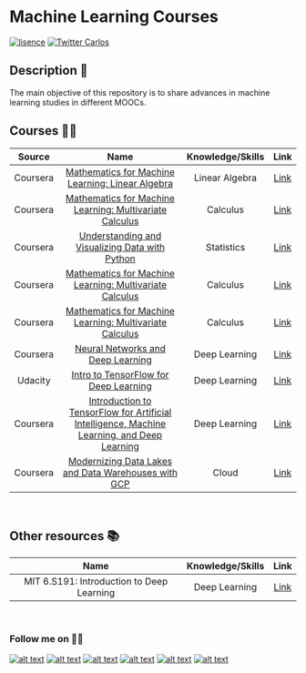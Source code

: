 # Machine Learning Courses


[![lisence](https://img.shields.io/github/license/cbarros7/sentiment-analysis-banking-sector?style=plastic)](https://github.com/cbarros7/ml_courses/blob/main/LICENSE)
[![Twitter Carlos](https://img.shields.io/twitter/follow/cbarros27?label=CarlosBarros&style=social)](https://twitter.com/cbarros27)

## Description :speech_balloon:
The main objective of this repository is to share advances in machine learning studies in different MOOCs. 

## Courses :man_technologist:

| Source  | Name | Knowledge/Skills | Link |
| :--------:  | :-------------------: | :---------------------: | :---------------------: | 
| Coursera | [Mathematics for Machine Learning: Linear Algebra](./Mathematics_for_Machine_Learning/Linear_Algebra)     | Linear Algebra | [Link](www.coursera.org/learn/linear-algebra-machine-learning)                  | 
| Coursera      | [Mathematics for Machine Learning: Multivariate Calculus](./Mathematics_for_Machine_Learning/Multivariate_Calculus) | Calculus| [Link](hwww.coursera.org/learn/multivariate-calculus-machine-learning)            |
|   Coursera      | [Understanding and Visualizing Data with Python](./Statistics_Python/Understanding_and_Visualizing_Data) | Statistics | [Link](www.coursera.org/learn/understanding-visualization-data)            |
| Coursera      | [Mathematics for Machine Learning: Multivariate Calculus](./Mathematics_for_Machine_Learning/Multivariate_Calculus) | Calculus| [Link](hwww.coursera.org/learn/multivariate-calculus-machine-learning)            |
| Coursera      | [Mathematics for Machine Learning: Multivariate Calculus](./Mathematics_for_Machine_Learning/Multivariate_Calculus) | Calculus| [Link](hwww.coursera.org/learn/multivariate-calculus-machine-learning)            |
|   Coursera      | [Neural Networks and Deep Learning](./Deep_Learning/Neural_Networks) | Deep Learning | [Link](www.coursera.org/learn/neural-networks-deep-learning?specialization=deep-learning)            |
|   Udacity      | [Intro to TensorFlow for Deep Learning](./Intro_to_TensorFlow_for_Deep_Learning) | Deep Learning| [Link](www.udacity.com/course/intro-to-tensorflow-for-deep-learning--ud187)            |
| Coursera      | [Introduction to TensorFlow for Artificial Intelligence, Machine Learning, and Deep Learning](./TensorFlow_Developer/Intro_TensorFlow) | Deep Learning| [Link](www.coursera.org/learn/introduction-tensorflow)            | 
|   Coursera      | [Modernizing Data Lakes and Data Warehouses with GCP](./Data_Engineering_Google/Data_Lakes_and_Warehouses) | Cloud| [Link](www.coursera.org/learn/data-lakes-data-warehouses-gcp?specialization=gcp-data-engineering)            |


<br>

## Other resources :books:
| Name | Knowledge/Skills | Link |
| :-------------------: | :---------------------: | :---------------------: | 
MIT 6.S191: Introduction to Deep Learning    | Deep Learning | [Link](https://www.youtube.com/playlist?list=PLtBw6njQRU-rwp5__7C0oIVt26ZgjG9NI)             | 

<br>

### Follow me on :technologist:
[![alt text][1.1]][1]
[![alt text][2.1]][2]
[![alt text][3.1]][3]
[![alt text][4.1]][4]
[![alt text][5.1]][5]
[![alt text][6.1]][6]


<!-- icons with padding -->

[1.1]: https://i.imgur.com/I3n7R1x.png (portfolio)
[2.1]: https://i.imgur.com/AQlyAgc.png (linkedin)
[3.1]: https://i.imgur.com/LuHf8y7.png (twitter)
[4.1]: https://i.imgur.com/iXstsGR.png (github)
[5.1]: https://i.imgur.com/Zijs86N.png (medium)
[6.1]: https://i.imgur.com/Jucrrsg.png (tableau)

<!-- links to your social media accounts -->

[1]: https://carlosbarros.netlify.app/
[2]: https://www.linkedin.com/in/carlosbarros7/
[3]: https://twitter.com/cbarros27
[4]: https://github.com/cbarros7
[5]: https://medium.com/@cbarros7
[6]: https://public.tableau.com/profile/carlos.barros#!/?newProfile=&activeTab=0
